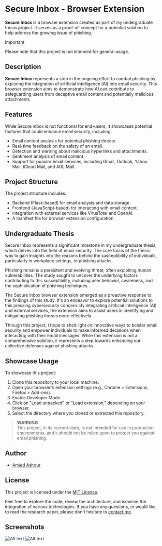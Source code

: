 # Secure Inbox - Browser Extension

**Secure Inbox** is a browser extension created as part of my undergraduate thesis project. It serves as a proof-of-concept for a potential solution to help address the growing issue of phishing.
>[!IMPORTANT]
>Please note that this project is not intended for general usage.

## Description

**Secure Inbox** represents a step in the ongoing effort to combat phishing by exploring the integration of artificial intelligence (AI) into email security. This browser extension aims to demonstrate how AI can contribute to safeguarding users from deceptive email content and potentially malicious attachments

## Features

While Secure Inbox is not functional for end-users, it showcases potential features that could enhance email security, including:

- Email content analysis for potential phishing threats.
- Real-time feedback on the safety of an email.
- Detection and warning about malicious hyperlinks and attachments.
- Sentiment analysis of email content.
- Support for popular email services, including Gmail, Outlook, Yahoo Mail, iCloud Mail, and AOL Mail.

## Project Structure

The project structure includes:

- Backend (Flask-based) for email analysis and data storage.
- Frontend (JavaScript-based) for interacting with email content.
- Integration with external services like VirusTotal and OpenAI.
- A manifest file for browser extension configuration.

## Undergraduate Thesis

Secure Inbox represents a significant milestone in my undergraduate thesis, which delves into the field of email security. The core focus of the thesis was to gain insights into the reasons behind the susceptibility of individuals, particularly in workplace settings, to phishing attacks.

Phishing remains a persistent and evolving threat, often exploiting human vulnerabilities. The study sought to uncover the underlying factors contributing to this susceptibility, including user behavior, awareness, and the sophistication of phishing techniques.

The Secure Inbox browser extension emerged as a proactive response to the findings of this study. It's an endeavor to explore potential solutions to this pressing cybersecurity concern. By integrating artificial intelligence (AI) and external services, the extension aims to assist users in identifying and mitigating phishing threats more effectively.

Through this project, I hope to shed light on innovative ways to bolster email security and empower individuals to make informed decisions when interacting with their email messages. While this extension is not a comprehensive solution, it represents a step towards enhancing our collective defenses against phishing attacks.

## Showcase Usage

To showcase this project:

1. Clone this repository to your local machine.
2. Open your browser's extension settings (e.g., Chrome > Extensions, Firefox > Add-ons).
3. Enable Developer Mode.
4. Click on "Load unpacked" or "Load extension," depending on your browser.
5. Select the directory where you cloned or extracted this repository.

> **WARNING**  
> This project, in its current state, is not intended for use in production environments, and it should not be relied upon to protect you against email phishing.

## Author

- [Amjed Ashour](https://github.com/AmjedAshour)

## License

This project is licensed under the [MIT License](LICENSE).

Feel free to explore the code, review the architecture, and examine the integration of various technologies. If you have any questions, or would like to read the research paper, please don't hesitate to [contact me](mailto:eamjadashour@gmail.com).

## Screenshots
![Alt text](https://imgur.com/fJMctWc "Optional title")
![Alt text](https://imgur.com/sU5KLll "Optional title")

